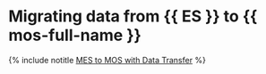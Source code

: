 # Migrating data from {{ ES }} to {{ mos-full-name }}

{% include notitle [MES to MOS with Data Transfer](../../_tutorials/dataplatform/datatransfer/mes-mos.md) %}
